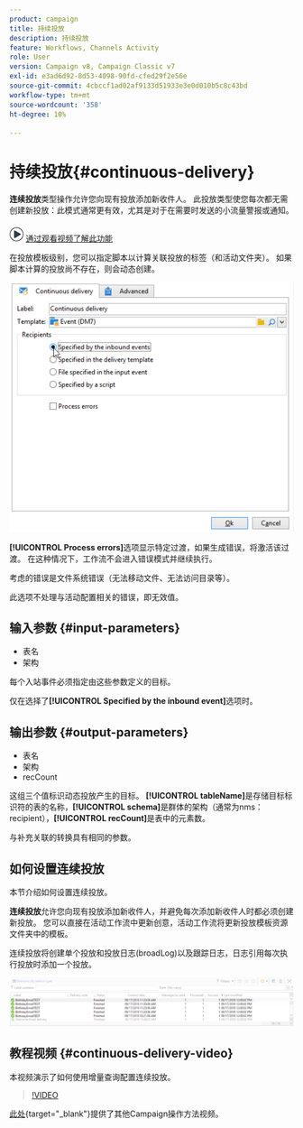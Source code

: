 ```yaml
---
product: campaign
title: 持续投放
description: 持续投放
feature: Workflows, Channels Activity
role: User
version: Campaign v8, Campaign Classic v7
exl-id: e3ad6d92-8d53-4098-90fd-cfed29f2e56e
source-git-commit: 4cbccf1ad02af9133d51933e3e0d010b5c8c43bd
workflow-type: tm+mt
source-wordcount: '358'
ht-degree: 10%

---
```


# 持续投放{#continuous-delivery}



**连续投放**&#x200B;类型操作允许您向现有投放添加新收件人。 此投放类型使您每次都无需创建新投放：此模式通常更有效，尤其是对于在需要时发送的小流量警报或通知。

![](assets/do-not-localize/how-to-video.png) [通过观看视频了解此功能](#continuous-delivery-video)

在投放模板级别，您可以指定脚本以计算关联投放的标签（和活动文件夹）。 如果脚本计算的投放尚不存在，则会动态创建。

![](assets/edit_diffusion_fil.png)

**[!UICONTROL Process errors]**&#x200B;选项显示特定过渡，如果生成错误，将激活该过渡。 在这种情况下，工作流不会进入错误模式并继续执行。

考虑的错误是文件系统错误（无法移动文件、无法访问目录等）。

此选项不处理与活动配置相关的错误，即无效值。

## 输入参数 {#input-parameters}

* 表名
* 架构

每个入站事件必须指定由这些参数定义的目标。

仅在选择了&#x200B;**[!UICONTROL Specified by the inbound event]**&#x200B;选项时。

## 输出参数 {#output-parameters}

* 表名
* 架构
* recCount

这组三个值标识动态投放产生的目标。 **[!UICONTROL tableName]**&#x200B;是存储目标标识符的表的名称，**[!UICONTROL schema]**&#x200B;是群体的架构（通常为nms：recipient），**[!UICONTROL recCount]**&#x200B;是表中的元素数。

与补充关联的转换具有相同的参数。

## 如何设置连续投放

本节介绍如何设置连续投放。

**连续投放**&#x200B;允许您向现有投放添加新收件人，并避免每次添加新收件人时都必须创建新投放。 您可以直接在活动工作流中更新创意，活动工作流将更新投放模板资源文件夹中的模板。

连续投放将创建单个投放和投放日志(broadLog)以及跟踪日志，日志引用每次执行投放时添加一个投放。

![连续投放](assets/delivery_continuous.jpg)

## 教程视频 {#continuous-delivery-video}

本视频演示了如何使用增量查询配置连续投放。

>[!VIDEO](https://video.tv.adobe.com/v/25039?quality=12)

[此处](https://experienceleague.adobe.com/docs/campaign-learn/tutorials/getting-started/introduction-to-adobe-campaign.html){target="_blank"}提供了其他Campaign操作方法视频。
